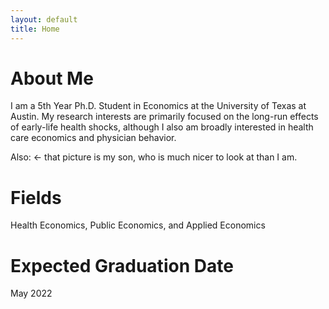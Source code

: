 ```yaml
---
layout: default
title: Home
---
```


# About Me
I am a 5th Year Ph.D. Student in Economics at the University of Texas at Austin. My research interests are primarily focused on the long-run effects of early-life health shocks, although I also am broadly interested in health care economics and physician behavior.

Also:
<- that picture is my son, who is much nicer to look at than I am.

# Fields
Health Economics, Public Economics, and Applied Economics

# Expected Graduation Date
May 2022
